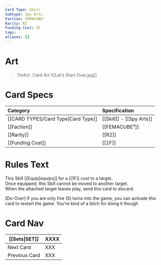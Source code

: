 ```yaml
---
Card Type: Skill
Subtype: Spy Arts
Faction: FEMACUBE³
Rarity: R2
Funding Cost: 1F
tags: 
aliases: []
---
```

# Art

> [!info]- Card Art
> ![[Let’s Start Over.jpg]]

# Card Specs

| Category | Specification| 
| :--- | :--- |
| [[CARD TYPES/Card Type\|Card Type]] | [[Skill]] - [[Spy Arts]] |  
| [[Faction]] | [[FEMACUBE³]] |  
| [[Rarity]] | [[R2]] |  
| [[Funding Cost]] | [[1F]] |  

# Rules Text  

This Skill [[Equip|equips]] for a [[1F]] cost to a target.  
Once equipped, this Skill cannot be moved to another target.  
When the attached target leaves play, send this card to discard.  

[Do-Over]
If you are only five (5) turns into the game, you can activate this card to restart the game. 
You're kind of a bitch for doing it though

# Card Nav

| [[Sets\|SET]]           | XXXX |
| ------------- | ------------------------------ |
| Next Card     | XXX |
| Previous Card | XXX |


